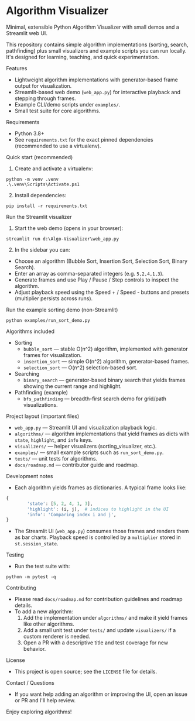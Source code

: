 # Algorithm Visualizer

Minimal, extensible Python Algorithm Visualizer with small demos and a Streamlit web UI.

This repository contains simple algorithm implementations (sorting, search, pathfinding) plus small visualizers and example scripts you can run locally. It's designed for learning, teaching, and quick experimentation.

Features

- Lightweight algorithm implementations with generator-based frame output for visualization.
- Streamlit-based web demo (`web_app.py`) for interactive playback and stepping through frames.
- Example CLI/demo scripts under `examples/`.
- Small test suite for core algorithms.

Requirements

- Python 3.8+
- See `requirements.txt` for the exact pinned dependencies (recommended to use a virtualenv).

Quick start (recommended)

1. Create and activate a virtualenv:

```pwsh
python -m venv .venv
.\.venv\Scripts\Activate.ps1
```

2. Install dependencies:

```pwsh
pip install -r requirements.txt
```

Run the Streamlit visualizer

1. Start the web demo (opens in your browser):

```pwsh
streamlit run d:\Algo-Visualizer\web_app.py
```

2. In the sidebar you can:

- Choose an algorithm (Bubble Sort, Insertion Sort, Selection Sort, Binary Search).
- Enter an array as comma-separated integers (e.g. `5,2,4,1,3`).
- Generate frames and use Play / Pause / Step controls to inspect the algorithm.
- Adjust playback speed using the Speed + / Speed - buttons and presets (multiplier persists across runs).

Run the example sorting demo (non-Streamlit)

```pwsh
python examples/run_sort_demo.py
```

Algorithms included

- Sorting
  - `bubble_sort` — stable O(n^2) algorithm, implemented with generator frames for visualization.
  - `insertion_sort` — simple O(n^2) algorithm, generator-based frames.
  - `selection_sort` — O(n^2) selection-based sort.
- Searching
  - `binary_search` — generator-based binary search that yields frames showing the current range and highlight.
- Pathfinding (example)
  - `bfs_pathfinding` — breadth-first search demo for grid/path visualizations.

Project layout (important files)

- `web_app.py` — Streamlit UI and visualization playback logic.
- `algorithms/` — algorithm implementations that yield frames as dicts with `state`, `highlight`, and `info` keys.
- `visualizers/` — helper visualizers (sorting_visualizer, etc.).
- `examples/` — small example scripts such as `run_sort_demo.py`.
- `tests/` — unit tests for algorithms.
- `docs/roadmap.md` — contributor guide and roadmap.

Development notes

- Each algorithm yields frames as dictionaries. A typical frame looks like:

```py
{
		'state': [5, 2, 4, 1, 3],
		'highlight': (i, j),  # indices to highlight in the UI
		'info': 'Comparing index i and j',
}
```

- The Streamlit UI (`web_app.py`) consumes those frames and renders them as bar charts. Playback speed is controlled by a `multiplier` stored in `st.session_state`.

Testing

- Run the test suite with:

```pwsh
python -m pytest -q
```

Contributing

- Please read `docs/roadmap.md` for contribution guidelines and roadmap details.
- To add a new algorithm:
  1.  Add the implementation under `algorithms/` and make it yield frames like other algorithms.
  2.  Add a small unit test under `tests/` and update `visualizers/` if a custom renderer is needed.
  3.  Open a PR with a descriptive title and test coverage for new behavior.

License

- This project is open source; see the `LICENSE` file for details.

Contact / Questions

- If you want help adding an algorithm or improving the UI, open an issue or PR and I'll help review.

Enjoy exploring algorithms!
